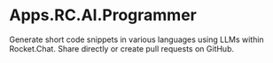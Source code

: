 # Apps.RC.AI.Programmer
Generate short code snippets in various languages using LLMs within Rocket.Chat. Share directly or create pull requests on GitHub.
